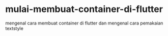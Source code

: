 # mulai-membuat-container-di-flutter
mengenal cara membuat container di flutter dan mengenal cara pemakaian textstyle
